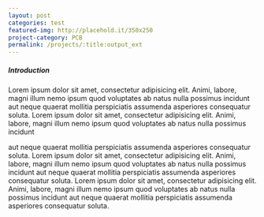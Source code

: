 ```yaml
---
layout: post
categories: test
featured-img: http://placehold.it/350x250
project-category: PCB
permalink: /projects/:title:output_ext
---
```


##### Introduction
Lorem ipsum dolor sit amet, consectetur adipisicing elit. Animi, labore,
magni illum nemo ipsum quod voluptates ab natus nulla possimus incidunt
aut neque quaerat mollitia perspiciatis assumenda asperiores consequatur soluta.
Lorem ipsum dolor sit amet, consectetur adipisicing elit. Animi, labore,
magni illum nemo ipsum quod voluptates ab natus nulla possimus incidunt

aut neque quaerat mollitia perspiciatis assumenda asperiores consequatur soluta.
Lorem ipsum dolor sit amet, consectetur adipisicing elit. Animi, labore,
magni illum nemo ipsum quod voluptates ab natus nulla possimus incidunt
aut neque quaerat mollitia perspiciatis assumenda asperiores consequatur soluta.
Lorem ipsum dolor sit amet, consectetur adipisicing elit. Animi, labore,
magni illum nemo ipsum quod voluptates ab natus nulla possimus incidunt
aut neque quaerat mollitia perspiciatis assumenda asperiores consequatur soluta.
